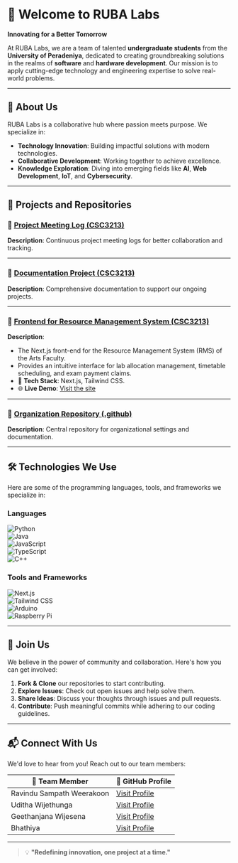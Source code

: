 # 💼 Welcome to RUBA Labs  

**Innovating for a Better Tomorrow**  

At RUBA Labs, we are a team of talented **undergraduate students** from the **University of Peradeniya**, dedicated to creating groundbreaking solutions in the realms of **software** and **hardware development**. Our mission is to apply cutting-edge technology and engineering expertise to solve real-world problems.

---

## 🌟 About Us  

RUBA Labs is a collaborative hub where passion meets purpose. We specialize in:  
- **Technology Innovation**: Building impactful solutions with modern technologies.  
- **Collaborative Development**: Working together to achieve excellence.  
- **Knowledge Exploration**: Diving into emerging fields like **AI**, **Web Development**, **IoT**, and **Cybersecurity**.

---

## 🚀 Projects and Repositories  

### 📘 [Project Meeting Log (CSC3213)](https://github.com/RUBA-Labs/Project-Meeting-Log-CSC3213)  
**Description**: Continuous project meeting logs for better collaboration and tracking.

---

### 📘 [Documentation Project (CSC3213)](https://github.com/RUBA-Labs/Documentation-Project--CSC3213)  
**Description**: Comprehensive documentation to support our ongoing projects.

---

### 📘 [Frontend for Resource Management System (CSC3213)](https://github.com/RUBA-Labs/frontend-CSC3213)  
**Description**:  
- The Next.js front-end for the Resource Management System (RMS) of the Arts Faculty.  
- Provides an intuitive interface for lab allocation management, timetable scheduling, and exam payment claims.  
- 🚀 **Tech Stack**: Next.js, Tailwind CSS.  
- 🌐 **Live Demo**: [Visit the site](https://ruba-labs.github.io/frontend-CSC3213/)  

---

### 📘 [Organization Repository (.github)](https://github.com/RUBA-Labs/.github)  
**Description**: Central repository for organizational settings and documentation.

---

## 🛠️ Technologies We Use  

Here are some of the programming languages, tools, and frameworks we specialize in:

### Languages  
![Python](https://img.shields.io/badge/-Python-3776AB?style=for-the-badge&logo=python&logoColor=white)  
![Java](https://img.shields.io/badge/-Java-007396?style=for-the-badge&logo=java&logoColor=white)  
![JavaScript](https://img.shields.io/badge/-JavaScript-F7DF1E?style=for-the-badge&logo=javascript&logoColor=black)  
![TypeScript](https://img.shields.io/badge/-TypeScript-3178C6?style=for-the-badge&logo=typescript&logoColor=white)  
![C++](https://img.shields.io/badge/-C++-00599C?style=for-the-badge&logo=cplusplus&logoColor=white)

### Tools and Frameworks  
![Next.js](https://img.shields.io/badge/-Next.js-000000?style=for-the-badge&logo=next.js&logoColor=white)  
![Tailwind CSS](https://img.shields.io/badge/-TailwindCSS-38B2AC?style=for-the-badge&logo=tailwind-css&logoColor=white)  
![Arduino](https://img.shields.io/badge/-Arduino-00979D?style=for-the-badge&logo=arduino&logoColor=white)  
![Raspberry Pi](https://img.shields.io/badge/-Raspberry%20Pi-A22846?style=for-the-badge&logo=raspberry-pi&logoColor=white)

---

## 🤝 Join Us  

We believe in the power of community and collaboration. Here's how you can get involved:  
1. **Fork & Clone** our repositories to start contributing.  
2. **Explore Issues**: Check out open issues and help solve them.  
3. **Share Ideas**: Discuss your thoughts through issues and pull requests.  
4. **Contribute**: Push meaningful commits while adhering to our coding guidelines.  

---

## 📬 Connect With Us  

We'd love to hear from you! Reach out to our team members:  

| 🌟 Team Member | 🔗 GitHub Profile |  
|----------------|-------------------|  
| Ravindu Sampath Weerakoon | [Visit Profile](https://github.com/Ravindu-Sampath-Weerakoon) |  
| Uditha Wijethunga | [Visit Profile](https://github.com/UdithaWijethunga) |  
| Geethanjana Wijesena | [Visit Profile](https://github.com/GeethanjanaWijesena) |  
| Bhathiya | [Visit Profile](https://github.com/IamBhathiya) |  

---

> 💡 **"Redefining innovation, one project at a time."**
